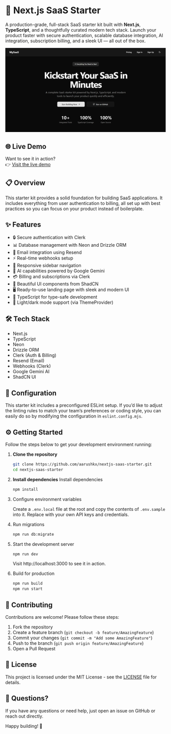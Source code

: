 # 🚀 Next.js SaaS Starter

A production-grade, full-stack SaaS starter kit built with **Next.js**, **TypeScript**, and a thoughtfully curated modern tech stack. Launch your product faster with secure authentication, scalable database integration, AI integration, subscription billing, and a sleek UI — all out of the box.

![App Preview](./public/preview/image.png)

## 🌐 Live Demo

Want to see it in action?  
👉 [Visit the live demo](https://nextjs-mysaas.vercel.app/)

## 📋 Overview

This starter kit provides a solid foundation for building SaaS applications. It includes everything from user authentication to billing, all set up with best practices so you can focus on your product instead of boilerplate.

## ✨ Features

- 🔒 Secure authentication with Clerk
- 📊 Database management with Neon and Drizzle ORM
- 📧 Email integration using Resend
- ⚡ Real-time webhooks setup
- 📱 Responsive sidebar navigation
- 🤖 AI capabilities powered by Google Gemini
- 💳 Billing and subscriptions via Clerk
- 🎨 Beautiful UI components from ShadCN
- 🖥️ Ready-to-use landing page with sleek and modern UI
- 📝 TypeScript for type-safe development
- 🌙 Light/dark mode support (via ThemeProvider)

## 🛠️ Tech Stack

- Next.js
- TypeScript
- Neon
- Drizzle ORM
- Clerk (Auth & Billing)
- Resend (Email)
- Webhooks (Clerk)
- Google Gemini AI
- ShadCN UI

## 🧠 Configuration

This starter kit includes a preconfigured ESLint setup.
If you’d like to adjust the linting rules to match your team’s preferences or coding style, you can easily do so by modifying the configuration in `eslint.config.mjs`.

## ⚙️ Getting Started

Follow the steps below to get your development environment running:

1. **Clone the repository**

    ```bash
    git clone https://github.com/aarushkx/nextjs-saas-starter.git
    cd nextjs-saas-starter
    ```

2. **Install dependencies**
   Install dependencies

    ```bash
    npm install
    ```

3. Configure environment variables

    Create a `.env.local` file at the root and copy the contents of `.env.sample` into it. Replace with your own API keys and credentials.

4. Run migrations

    ```bash
    npm run db:migrate
    ```

5. Start the development server

    ```bash
    npm run dev
    ```

    Visit http://localhost:3000 to see it in action.

6. Build for production

    ```bash
    npm run build
    npm run start
    ```

## 🤝 Contributing

Contributions are welcome! Please follow these steps:

1. Fork the repository
2. Create a feature branch (`git checkout -b feature/AmazingFeature`)
3. Commit your changes (`git commit -m "Add some AmazingFeature"`)
4. Push to the branch (`git push origin feature/AmazingFeature`)
5. Open a Pull Request

## 📄 License

This project is licensed under the MIT License - see the [LICENSE](LICENSE) file for details.

## 🙋 Questions?

If you have any questions or need help, just open an issue on GitHub or reach out directly.

Happy building! 🎉
